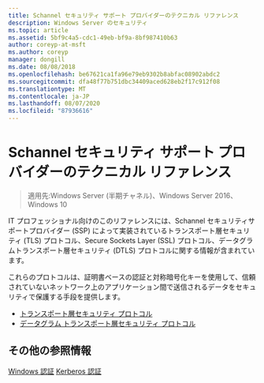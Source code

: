 ```yaml
---
title: Schannel セキュリティ サポート プロバイダーのテクニカル リファレンス
description: Windows Server のセキュリティ
ms.topic: article
ms.assetid: 5bf9c4a5-cdc1-49eb-bf9a-8bf987410b63
author: coreyp-at-msft
ms.author: coreyp
manager: dongill
ms.date: 08/08/2018
ms.openlocfilehash: be67621ca1fa96e79eb9302b8abfac08902abdc2
ms.sourcegitcommit: dfa48f77b751dbc34409aced628eb2f17c912f08
ms.translationtype: MT
ms.contentlocale: ja-JP
ms.lasthandoff: 08/07/2020
ms.locfileid: "87936616"
---
```

# <a name="schannel-security-support-provider-technical-reference"></a>Schannel セキュリティ サポート プロバイダーのテクニカル リファレンス

>適用先:Windows Server (半期チャネル)、Windows Server 2016、Windows 10

IT プロフェッショナル向けのこのリファレンスには、Schannel セキュリティサポートプロバイダー (SSP) によって実装されているトランスポート層セキュリティ (TLS) プロトコル、Secure Sockets Layer (SSL) プロトコル、データグラムトランスポート層セキュリティ (DTLS) プロトコルに関する情報が含まれています。

これらのプロトコルは、証明書ベースの認証と対称暗号化キーを使用して、信頼されていないネットワーク上のアプリケーション間で送信されるデータをセキュリティで保護する手段を提供します。

- [トランスポート層セキュリティ プロトコル](transport-layer-security-protocol.md)
- [データグラム トランスポート層セキュリティ プロトコル](datagram-transport-layer-security-protocol.md)

## <a name="additional-references"></a>その他の参照情報
[Windows 認証](../windows-authentication/windows-authentication-overview.md) 
[Kerberos 認証](../kerberos/kerberos-authentication-overview.md)


